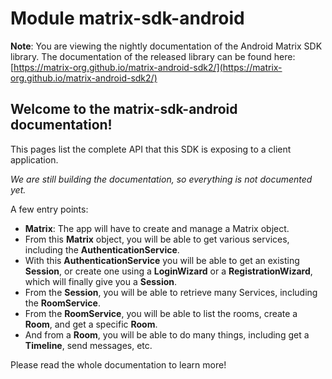 # Module matrix-sdk-android

<!-- Note: the line below will appear only when the documentation is generated from Element-Android project, and not when it's generated from the SDK project -->
**Note**: You are viewing the nightly documentation of the Android Matrix SDK library. The documentation of the released library can be found here: [https://matrix-org.github.io/matrix-android-sdk2/](https://matrix-org.github.io/matrix-android-sdk2/)

## Welcome to the matrix-sdk-android documentation!

This pages list the complete API that this SDK is exposing to a client application.

*We are still building the documentation, so everything is not documented yet.*

A few entry points:

- **Matrix**: The app will have to create and manage a Matrix object.
- From this **Matrix** object, you will be able to get various services, including the **AuthenticationService**.
- With this **AuthenticationService** you will be able to get an existing **Session**, or create one using a **LoginWizard** or a **RegistrationWizard**, which will finally give you a **Session**.
- From the **Session**, you will be able to retrieve many Services, including the **RoomService**.
- From the **RoomService**, you will be able to list the rooms, create a **Room**, and get a specific **Room**.
- And from a **Room**, you will be able to do many things, including get a **Timeline**, send messages, etc.

Please read the whole documentation to learn more!

